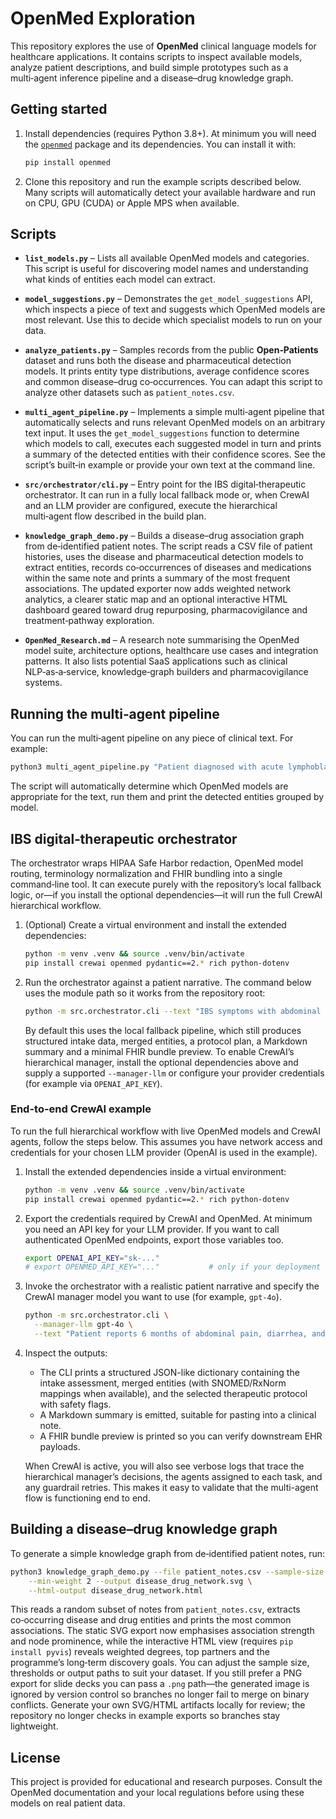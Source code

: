 # OpenMed Exploration

This repository explores the use of **OpenMed** clinical language models for healthcare
applications.  It contains scripts to inspect available models, analyze patient
descriptions, and build simple prototypes such as a multi‑agent inference pipeline
and a disease–drug knowledge graph.

## Getting started

1. Install dependencies (requires Python 3.8+).  At minimum you will need
   the [`openmed`](https://pypi.org/project/openmed/) package and its
   dependencies.  You can install it with:

   ```bash
   pip install openmed
    ```

2. Clone this repository and run the example scripts described below.  Many
   scripts will automatically detect your available hardware and run on CPU,
   GPU (CUDA) or Apple MPS when available.

## Scripts

* **`list_models.py`** – Lists all available OpenMed models and
  categories.  This script is useful for discovering model names and
  understanding what kinds of entities each model can extract.

* **`model_suggestions.py`** – Demonstrates the `get_model_suggestions` API,
  which inspects a piece of text and suggests which OpenMed models are most
  relevant.  Use this to decide which specialist models to run on your data.

* **`analyze_patients.py`** – Samples records from the public
  **Open‑Patients** dataset and runs both the disease and pharmaceutical
  detection models.  It prints entity type distributions, average confidence
  scores and common disease–drug co‑occurrences.  You can adapt this script
  to analyze other datasets such as `patient_notes.csv`.

* **`multi_agent_pipeline.py`** – Implements a simple multi‑agent
  pipeline that automatically selects and runs relevant OpenMed models on an
  arbitrary text input.  It uses the `get_model_suggestions` function to
  determine which models to call, executes each suggested model in turn and
  prints a summary of the detected entities with their confidence scores.  See
  the script’s built‑in example or provide your own text at the command line.
* **`src/orchestrator/cli.py`** – Entry point for the IBS digital‑therapeutic
  orchestrator.  It can run in a fully local fallback mode or, when CrewAI and
  an LLM provider are configured, execute the hierarchical multi‑agent flow
  described in the build plan.

* **`knowledge_graph_demo.py`** – Builds a disease–drug association
  graph from de‑identified patient notes.  The script reads a CSV file of
  patient histories, uses the disease and pharmaceutical detection models to
  extract entities, records co‑occurrences of diseases and medications within
  the same note and prints a summary of the most frequent associations.  The
  updated exporter now adds weighted network analytics, a clearer static map
  and an optional interactive HTML dashboard geared toward drug repurposing,
  pharmacovigilance and treatment‑pathway exploration.

* **`OpenMed_Research.md`** – A research note summarising the OpenMed
  model suite, architecture options, healthcare use cases and integration
  patterns.  It also lists potential SaaS applications such as clinical
  NLP‑as‑a‑service, knowledge‑graph builders and pharmacovigilance systems.

## Running the multi‑agent pipeline

You can run the multi‑agent pipeline on any piece of clinical text.  For example:

```bash
python3 multi_agent_pipeline.py "Patient diagnosed with acute lymphoblastic leukemia and started on imatinib."
```

The script will automatically determine which OpenMed models are appropriate
for the text, run them and print the detected entities grouped by model.

## IBS digital‑therapeutic orchestrator

The orchestrator wraps HIPAA Safe Harbor redaction, OpenMed model routing,
terminology normalization and FHIR bundling into a single command‑line tool.
It can execute purely with the repository’s local fallback logic, or—if you
install the optional dependencies—it will run the full CrewAI hierarchical
workflow.

1. (Optional) Create a virtual environment and install the extended
   dependencies:

   ```bash
   python -m venv .venv && source .venv/bin/activate
   pip install crewai openmed pydantic==2.* rich python-dotenv
   ```

2. Run the orchestrator against a patient narrative.  The command below uses
   the module path so it works from the repository root:

   ```bash
   python -m src.orchestrator.cli --text "IBS symptoms with abdominal pain and bloating; tried peppermint oil; on omeprazole; anxiety present."
   ```

   By default this uses the local fallback pipeline, which still produces
   structured intake data, merged entities, a protocol plan, a Markdown
   summary and a minimal FHIR bundle preview.  To enable CrewAI’s hierarchical
   manager, install the optional dependencies above and supply a supported
   `--manager-llm` or configure your provider credentials (for example via
   `OPENAI_API_KEY`).

### End-to-end CrewAI example

To run the full hierarchical workflow with live OpenMed models and CrewAI
agents, follow the steps below.  This assumes you have network access and
credentials for your chosen LLM provider (OpenAI is used in the example).

1. Install the extended dependencies inside a virtual environment:

   ```bash
   python -m venv .venv && source .venv/bin/activate
   pip install crewai openmed pydantic==2.* rich python-dotenv
   ```

2. Export the credentials required by CrewAI and OpenMed.  At minimum you need
   an API key for your LLM provider.  If you want to call authenticated OpenMed
   endpoints, export those variables too.

   ```bash
   export OPENAI_API_KEY="sk-..."
   # export OPENMED_API_KEY="..."           # only if your deployment requires it
   ```

3. Invoke the orchestrator with a realistic patient narrative and specify the
   CrewAI manager model you want to use (for example, `gpt-4o`).

   ```bash
   python -m src.orchestrator.cli \
     --manager-llm gpt-4o \
     --text "Patient reports 6 months of abdominal pain, diarrhea, and bloating. Currently taking omeprazole and peppermint oil capsules. Sleep disruption and anxiety noted."
   ```

4. Inspect the outputs:

   * The CLI prints a structured JSON-like dictionary containing the intake
     assessment, merged entities (with SNOMED/RxNorm mappings when available),
     and the selected therapeutic protocol with safety flags.
   * A Markdown summary is emitted, suitable for pasting into a clinical note.
   * A FHIR bundle preview is printed so you can verify downstream EHR payloads.

   When CrewAI is active, you will also see verbose logs that trace the
   hierarchical manager’s decisions, the agents assigned to each task, and any
   guardrail retries.  This makes it easy to validate that the multi-agent flow
   is functioning end to end.

## Building a disease–drug knowledge graph

To generate a simple knowledge graph from de‑identified patient notes, run:

```bash
python3 knowledge_graph_demo.py --file patient_notes.csv --sample-size 50 \
    --min-weight 2 --output disease_drug_network.svg \
    --html-output disease_drug_network.html
```

This reads a random subset of notes from `patient_notes.csv`, extracts
co‑occurring disease and drug entities and prints the most common
associations.  The static SVG export now emphasises association strength and
node prominence, while the interactive HTML view (requires `pip install pyvis`)
reveals weighted degrees, top partners and the programme’s long‑term discovery
goals.  You can adjust the sample size, thresholds or output paths to suit your
dataset.  If you still prefer a PNG export for slide decks you can pass a
`.png` path—the generated image is ignored by version control so branches no
longer fail to merge on binary conflicts. Generate your own SVG/HTML artifacts
locally for review; the repository no longer checks in example exports so
branches stay lightweight.

## License

This project is provided for educational and research purposes.  Consult the
OpenMed documentation and your local regulations before using these models on
real patient data.
